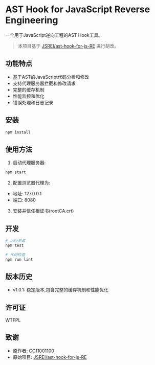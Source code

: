 # AST Hook for JavaScript Reverse Engineering

一个用于JavaScript逆向工程的AST Hook工具。

> 本项目基于 [JSREI/ast-hook-for-js-RE](https://github.com/JSREI/ast-hook-for-js-RE) 进行胡改。

## 功能特点

- 基于AST的JavaScript代码分析和修改
- 支持代理服务器拦截和修改请求
- 完整的缓存机制
- 性能监控和优化
- 错误处理和日志记录

## 安装

```bash
npm install
```

## 使用方法

1. 启动代理服务器:
```bash
npm start
```

2. 配置浏览器代理为:
- 地址: 127.0.0.1
- 端口: 8080

3. 安装并信任根证书(rootCA.crt)

## 开发

```bash
# 运行测试
npm test

# 代码检查
npm run lint
```

## 版本历史

- v1.0.1: 稳定版本,包含完整的缓存机制和性能优化

## 许可证

WTFPL

## 致谢

- 原作者: [CC11001100](https://github.com/CC11001100)
- 原始项目: [JSREI/ast-hook-for-js-RE](https://github.com/JSREI/ast-hook-for-js-RE)

